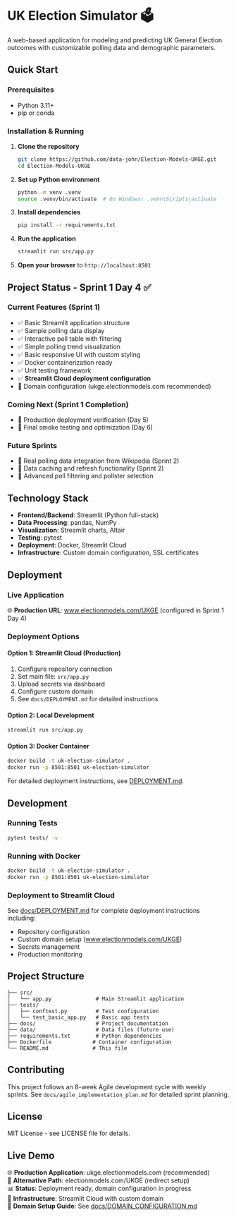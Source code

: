 # UK Election Simulator 🗳️

A web-based application for modeling and predicting UK General Election outcomes with customizable polling data and demographic parameters.

## Quick Start

### Prerequisites
- Python 3.11+
- pip or conda

### Installation & Running

1. **Clone the repository**
   ```bash
   git clone https://github.com/data-john/Election-Models-UKGE.git
   cd Election-Models-UKGE
   ```

2. **Set up Python environment**
   ```bash
   python -m venv .venv
   source .venv/bin/activate  # On Windows: .venv\Scripts\activate
   ```

3. **Install dependencies**
   ```bash
   pip install -r requirements.txt
   ```

4. **Run the application**
   ```bash
   streamlit run src/app.py
   ```

5. **Open your browser** to `http://localhost:8501`

## Project Status - Sprint 1 Day 4 ✅

### Current Features (Sprint 1)
- ✅ Basic Streamlit application structure
- ✅ Sample polling data display
- ✅ Interactive poll table with filtering
- ✅ Simple polling trend visualization  
- ✅ Basic responsive UI with custom styling
- ✅ Docker containerization ready
- ✅ Unit testing framework
- ✅ **Streamlit Cloud deployment configuration**
- 🔄 Domain configuration (ukge.electionmodels.com recommended)

### Coming Next (Sprint 1 Completion)
- 🔄 Production deployment verification (Day 5)
- 🔄 Final smoke testing and optimization (Day 6)

### Future Sprints
- 🔄 Real polling data integration from Wikipedia (Sprint 2)
- 🔄 Data caching and refresh functionality (Sprint 2)
- 🔄 Advanced poll filtering and pollster selection

## Technology Stack

- **Frontend/Backend**: Streamlit (Python full-stack)
- **Data Processing**: pandas, NumPy
- **Visualization**: Streamlit charts, Altair
- **Testing**: pytest
- **Deployment**: Docker, Streamlit Cloud
- **Infrastructure**: Custom domain configuration, SSL certificates

## Deployment

### Live Application
🌐 **Production URL**: www.electionmodels.com/UKGE (configured in Sprint 1 Day 4)

### Deployment Options

#### Option 1: Streamlit Cloud (Production)
1. Configure repository connection
2. Set main file: `src/app.py`
3. Upload secrets via dashboard
4. Configure custom domain
5. See `docs/DEPLOYMENT.md` for detailed instructions

#### Option 2: Local Development
```bash
streamlit run src/app.py
```

#### Option 3: Docker Container
```bash
docker build -t uk-election-simulator .
docker run -p 8501:8501 uk-election-simulator
```

For detailed deployment instructions, see [DEPLOYMENT.md](docs/DEPLOYMENT.md).

## Development

### Running Tests
```bash
pytest tests/ -v
```

### Running with Docker
```bash
docker build -t uk-election-simulator .
docker run -p 8501:8501 uk-election-simulator
```

### Deployment to Streamlit Cloud
See [docs/DEPLOYMENT.md](docs/DEPLOYMENT.md) for complete deployment instructions including:
- Repository configuration
- Custom domain setup (www.electionmodels.com/UKGE)
- Secrets management
- Production monitoring

## Project Structure
```
├── src/
│   └── app.py              # Main Streamlit application
├── tests/
│   ├── conftest.py         # Test configuration
│   └── test_basic_app.py   # Basic app tests
├── docs/                   # Project documentation
├── data/                   # Data files (future use)
├── requirements.txt        # Python dependencies
├── Dockerfile             # Container configuration
└── README.md              # This file
```

## Contributing

This project follows an 8-week Agile development cycle with weekly sprints. See `docs/agile_implementation_plan.md` for detailed sprint planning.

## License

MIT License - see LICENSE file for details.

## Live Demo

🌐 **Production Application**: ukge.electionmodels.com (recommended)  
🔄 **Alternative Path**: electionmodels.com/UKGE (redirect setup)  
📊 **Status**: Deployment ready, domain configuration in progress  
🔧 **Infrastructure**: Streamlit Cloud with custom domain  
📖 **Domain Setup Guide**: See [docs/DOMAIN_CONFIGURATION.md](docs/DOMAIN_CONFIGURATION.md)
